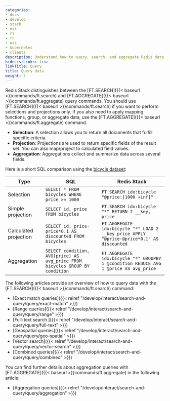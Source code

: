 ```yaml
---
categories:
- docs
- develop
- stack
- oss
- rs
- rc
- oss
- kubernetes
- clients
description: Understand how to query, search, and aggregate Redis data
hideListLinks: true
linkTitle: Query
title: Query data
weight: 5
---
```


Redis Stack distinguishes between the [FT.SEARCH]({{< baseurl >}}commands/ft.search) and [FT.AGGREGATE]({{< baseurl >}}commands/ft.aggregate) query commands. You should use [FT.SEARCH]({{< baseurl >}}commands/ft.search) if you want to perform selections and projections only. If you also need to apply mapping functions, group, or aggregate data, use the [FT.AGGREGATE]({{< baseurl >}}commands/ft.aggregate) command. 

* **Selection**: A selection allows you to return all documents that fulfill specific criteria.
* **Projection**: Projections are used to return specific fields of the result set. You can also map/project to calculated field values.
* **Aggregation**: Aggregations collect and summarize data across several fields.

Here is a short SQL comparison using the [bicycle dataset](./data/bicycles.txt):

|Type| SQL | Redis Stack |
|----------| --- | ----------- |
| Selection | `SELECT * FROM bicycles WHERE price >= 1000` | `FT.SEARCH idx:bicycle "@price:[1000 +inf]"` |
| Simple projection | `SELECT id, price FROM bicycles` | `FT.SEARCH idx:bicycle "*" RETURN 2 __key, price` |
| Calculated projection| `SELECT id, price-price*0.1 AS discounted FROM bicycles`| `FT.AGGREGATE idx:bicycle "*" LOAD 2 __key price APPLY "@price-@price*0.1" AS discounted`| 
| Aggregation | `SELECT condition, AVG(price) AS avg_price FROM bicycles GROUP BY condition` | `FT.AGGREGATE idx:bicycle "*" GROUPBY 1 @condition REDUCE AVG 1 @price AS avg_price` |

The following articles provide an overview of how to query data with the [FT.SEARCH]({{< baseurl >}}commands/ft.search) command:

* [Exact match queries]({{< relref "/develop/interact/search-and-query/query/exact-match" >}})
* [Range queries]({{< relref "/develop/interact/search-and-query/query/range" >}})
* [Full-text search ]({{< relref "/develop/interact/search-and-query/query/full-text" >}})
* [Geospatial queries]({{< relref "/develop/interact/search-and-query/query/geo-spatial" >}})
* [Vector search]({{< relref "/develop/interact/search-and-query/query/vector-search" >}})
* [Combined queries]({{< relref "/develop/interact/search-and-query/query/combined" >}})

You can find further details about aggregation queries with [FT.AGGREGATE]({{< baseurl >}}commands/ft.aggregate) in the following article:

* [Aggregation queries]({{< relref "/develop/interact/search-and-query/query/aggregation" >}})